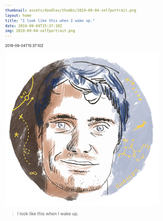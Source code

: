 ```yaml
---
thumbnail: assets/doodles/thumbs/2019-09-04-selfportrait.png
layout: home
title: "I look like this when I wake up."
date: 2019-09-04T15:37:10Z
img: 2019-09-04-selfportrait.png
---
```


<small>2019-09-04T15:37:10Z</small>

![I look like this when I wake up.](assets/doodles/original/2019-09-04-selfportrait.png)

> I look like this when I wake up.